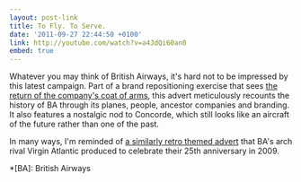```yaml
---
layout: post-link
title: To Fly. To Serve.
date: '2011-09-27 22:44:50 +0100'
link: http://youtube.com/watch?v=a4JdQi60an0
embed: true
---
```

Whatever you may think of British Airways, it's hard not to be impressed by this latest campaign. Part of a brand repositioning exercise that sees [the return of the company's coat of arms][1], this advert meticulously recounts the history of BA through its planes, people, ancestor companies and branding. It also features a nostalgic nod to Concorde, which still looks like an aircraft of the future rather than one of the past.

In many ways, I'm reminded of [a similarly retro themed advert][2] that BA's arch rival Virgin Atlantic produced to celebrate their 25th anniversary in 2009.

[1]: http://www.underconsideration.com/brandnew/archives/british_airways_goes_vintage.php
[2]: http://www.youtube.com/watch?v=KS_6HHQ7jOA

*[BA]: British Airways